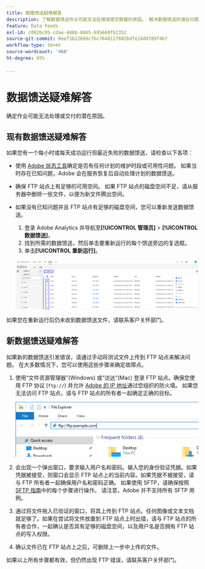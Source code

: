 ```yaml
---
title: 数据馈送疑难解答
description: 了解数据馈送作业可能无法处理或提交数据的原因。 解决数据馈送的潜在问题。
feature: Data Feeds
exl-id: c082bc95-cdae-448b-86b5-695660fb2352
source-git-commit: 0eef1b1269dcfbc7648127602bdfe24d4789f4b7
workflow-type: tm+mt
source-wordcount: '468'
ht-degree: 95%

---
```


# 数据馈送疑难解答

确定作业可能无法处理或交付的潜在原因。

## 现有数据馈送疑难解答

如果您有一个每小时或每天成功运行但最近失败的数据馈送，请检查以下各项：

* 使用 [Adobe 状态工具](https://status.adobe.com/en/experience_cloud)确定是否有任何计划的维护时段或可用性问题。 如果当时存在已知问题，Adobe 会在服务恢复后自动处理计划的数据馈送。
* 确保 FTP 站点上有足够的可用空间。 如果 FTP 站点的磁盘空间不足，请从服务器中删除一些文件，以便为新文件腾出空间。
* 如果没有已知问题并且 FTP 站点有足够的磁盘空间，您可以重新发送数据馈送。

   1. 登录 Adobe Analytics 并导航至&#x200B;**[!UICONTROL 管理员]** > **[!UICONTROL 数据馈送]**。
   2. 找到所需的数据馈送，然后单击要重新运行的每个馈送旁边的复选框。
   3. 单击&#x200B;**[!UICONTROL 重新运行]**。

  ![重新运行](assets/rerun.png)

如果您在重新运行后仍未收到数据馈送文件，请联系客户关怀部门。

## 新数据馈送疑难解答

如果新的数据馈送引发错误，请通过手动将测试文件上传到 FTP 站点来解决问题。 在大多数情况下，您可以使用这些步骤来确定故障点。

1. 使用“文件资源管理器”(Windows) 或“访达”(Mac) 登录 FTP 站点。确保您使用 FTP 协议 (`ftp://`) 并允许 [Adobe 的 IP 地址](/help/technotes/ip-addresses.md)通过您组织的防火墙。 如果您无法访问 FTP 站点，请与 FTP 站点的所有者一起确定正确的目标。

   ![文件资源管理器](assets/file_explorer.png)

2. 会出现一个弹出窗口，要求输入用户名和密码。输入您的身份验证凭据。如果凭据被接受，则窗口会显示 FTP 站点上的当前内容。如果凭据不被接受，请与 FTP 所有者一起确保用户名和密码正确。 如果使用 SFTP，请确保按照 [SFTP 指南](../ftp-and-sftp/c-sftp/ftp-sftp.md)中的每个步骤进行操作。 请注意，Adobe 并不支持所有 SFTP 用例。
3. 通过将文件拖入已验证的窗口，将其上传到 FTP 站点。任何图像或文本文档就足够了。如果在尝试将文件放置到 FTP 站点上时出错，请与 FTP 站点的所有者合作，一起确认是否具有足够的磁盘空间，以及用户名是否拥有 FTP 站点的写入权限。
4. 确认文件已在 FTP 站点上之后，可删除上一步中上传的文件。

如果以上所有步骤都有效，但仍然出现 FTP 错误，请联系客户关怀部门。
